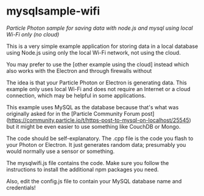 # mysqlsample-wifi
*Particle Photon sample for saving data with node.js and mysql using local Wi-Fi only (no cloud)*

This is a very simple example application for storing data in a local database using Node.js using only the local Wi-Fi network, not using the cloud. 

You may prefer to use the [other example using the cloud] instead which also works with the Electron and through firewalls without 

The idea is that your Particle Photon or Electron is generating data. This example only uses local Wi-Fi and does not require an Internet or a cloud connection, which may be helpful in some applications.

This example uses MySQL as the database because that's what was originally asked for in the [Particle Community Forum post] (https://community.particle.io/t/https-post-to-mysql-on-localhost/25545) but it might be even easier to use something like CouchDB or Mongo.

The code should be self-explanatory. The .cpp file is the code you flash to your Photon or Electron. It just generates random data; presumably you would normally use a sensor or something.

The mysqlwifi.js file contains the code. Make sure you follow the instructions to install the additional npm packages you need.

Also, edit the config.js file to contain your MySQL database name and credentials!



